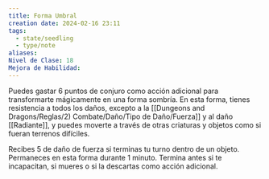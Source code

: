```yaml
---
title: Forma Umbral
creation date: 2024-02-16 23:11
tags:
  - state/seedling
  - type/note
aliases: 
Nivel de Clase: 18
Mejora de Habilidad:
---
```

Puedes gastar 6 puntos de conjuro como acción adicional para transformarte mágicamente en una
forma sombría. En esta forma, tienes resistencia a todos los daños, excepto a la [[Dungeons and Dragons/Reglas/2) Combate/Daño/Tipo de Daño/Fuerza]] y al daño
[[Radiante]], y puedes moverte a través de otras criaturas y objetos como si fueran terrenos difíciles.

Recibes 5 de daño de fuerza si terminas tu turno dentro de un objeto. Permaneces en esta forma
durante 1 minuto. Termina antes si te incapacitan, si mueres o si la descartas como acción adicional.



